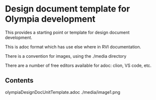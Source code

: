 # Design document template for Olympia development

This provides a starting point or template for design document development.

This is adoc format which has use else where in RVI documentation.

There is a convention for images, using the ./media directory

There are a number of free editors available for adoc: clion, VS code, etc.

## Contents

olympiaDesignDocUnitTemplate.adoc
./media/image1.png

